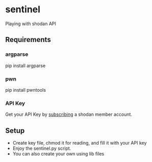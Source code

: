 # sentinel
Playing with shodan API

## Requirements

### argparse
pip install argparse

### pwn
pip install pwntools

### API Key
Get your API Key by [subscribing](https://shodan.io/store/member) a shodan member account.

## Setup
* Create key file, chmod it for reading, and fill it with your API key
* Enjoy the sentinel.py script.
* You can also create your own using lib files
